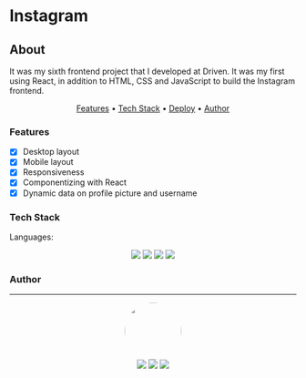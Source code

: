 # Instagram

## About

<p>
    It was my sixth frontend project that I developed at Driven. It was my first using React, in addition to HTML, CSS and JavaScript to build the Instagram frontend.
</p>

<p align="center">
    <a href="#features">Features</a> •
    <a href="#tech">Tech Stack</a> •
    <a href="#deploy">Deploy</a> •
    <a href="#author">Author</a>
</p>

### Features

- [x] Desktop layout<br>
- [x] Mobile layout<br>
- [x] Responsiveness<br>
- [x] Componentizing with React<br>
- [x] Dynamic data on profile picture and username<br>

### Tech Stack

Languages:<br>

<p align="center">
<img src="https://img.shields.io/badge/html5%20-%23E34F26.svg?&style=for-the-badge&logo=html5&logoColor=white"/>
<img src="https://img.shields.io/badge/css3%20-%231572B6.svg?&style=for-the-badge&logo=css3&logoColor=white"/>
<img src="https://img.shields.io/badge/javascript%20-yellow.svg?&style=for-the-badge&logo=javascript&logoColor=black"/>
<img src="https://img.shields.io/badge/react%20-%23323330.svg?&style=for-the-badge&logo=react&logoColor=%23F7DF1E%22"/>
</p>

### Author

---

<p align='center'> 
  <img src="https://avatars.githubusercontent.com/u/77166529?s=460&u=a50a7e5f0522d64711bf41b7414631390ae9d80" width="100px" style="border-radius: 50%"/>
  <br>
  <a href="https://www.linkedin.com/in/mateuskavamotovasconcelos/"><img src="https://img.shields.io/badge/linkedin-%230077B5.svg?&style=for-the-badge&logo=linkedin&logoColor=white"/></a>
  <a href="mailto:mateuskvasconcelos@gmail.com"><img src="https://img.shields.io/badge/gmail-D14836?&style=for-the-badge&logo=gmail&logoColor=white"/></a>
  <a href="https://github.com/mkvasconcelos"><img src="https://img.shields.io/badge/github-%23100000.svg?&style=for-the-badge&logo=github&logoColor=white" /></a>
</p>
